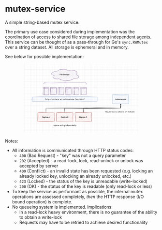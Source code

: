 # mutex-service
A simple string-based mutex service. 

The primary use case considered during implementation was the coordination of access to shared file storage among independent agents. This service can be thought of as a pass-through for Go's `sync.RWMutex` over a string dataset. All storage is ephemeral and in memory. 

See below for possible implementation:

<p align="center">
    <img src="./assets/file-storage-coordination.png" width="75%">
</p>

Notes:
- All information is communicated through HTTP status codes:
    - `400` (Bad Request) - "key" was not a query parameter
    - `202` (Accepted) - a read-lock, lock, read-unlock or unlock was accepted by server
    - `409` (Conflict) - an invalid state has been requested (e.g. locking an already locked key, unlocking an already unlocked, etc.)
    - `423` (Locked) - the status of the key is unreadable (write-locked)
    - `200` (OK) - the status of the key is readable (only read-lock or less)
- To keep the service as performant as possible, the internal mutex operations are assessed completely, *then* the HTTP response (I/O bound operation) is complete. 
- No queueing system is implemented. Implications:
    - In a read-lock heavy environment, there is no guarantee of the ability to obtain a write-lock 
    - Requests may have to be retried to achieve desired functionality



